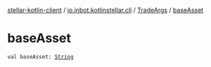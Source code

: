 [stellar-kotlin-client](../../index.md) / [io.inbot.kotlinstellar.cli](../index.md) / [TradeArgs](index.md) / [baseAsset](./base-asset.md)

# baseAsset

`val baseAsset: `[`String`](https://kotlinlang.org/api/latest/jvm/stdlib/kotlin/-string/index.html)